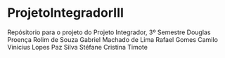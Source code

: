 # ProjetoIntegradorIII
Repósitorio para o projeto do Projeto Integrador, 3º Semestre
Douglas Proença Rolim de Souza
Gabriel Machado de Lima
Rafael Gomes Camilo
Vinicius Lopes Paz Silva
Stéfane Cristina Timote
